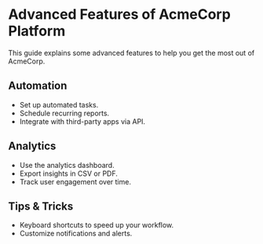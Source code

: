 # Advanced Features of AcmeCorp Platform

This guide explains some advanced features to help you get the most out of AcmeCorp.

## Automation

- Set up automated tasks.
- Schedule recurring reports.
- Integrate with third-party apps via API.

## Analytics

- Use the analytics dashboard.
- Export insights in CSV or PDF.
- Track user engagement over time.

## Tips & Tricks

- Keyboard shortcuts to speed up your workflow.
- Customize notifications and alerts.
